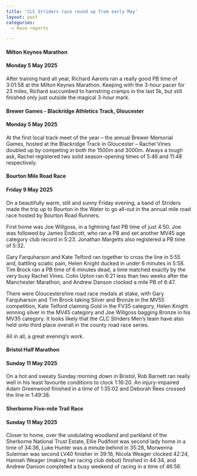 ```yaml
---
title: 'CLC Striders race round up from early May'
layout: post
categories:
  - Race reports

---
```


#### Milton Keynes Marathon
#### Monday 5 May 2025

After training hard all year, Richard Aarons ran a really good PB time of 	3:01:58 at the Milton Keynes Marathon. Keeping with the 3-hour pacer for 23 miles, Richard succumbed to hamstring cramps in the last 5k, but still finished only just outside the magical 3-hour mark.	

#### Brewer Games - Blackridge Athletics Track, Gloucester 
#### Monday 5 May 2025

At the first local track meet of the year – the annual Brewer Memorial Games, hosted at the Blackridge Track in Gloucester – Rachel Vines doubled up by competing in both the 1500m and 3000m. Always a tough ask, Rachel registered two solid season-opening times of 5:46 and 11:48 respectively.

#### Bourton Mile Road Race
#### Friday 9 May 2025
	
On a beautifully warm, still and sunny Friday evening, a band of Striders made the trip up to Bourton in the Water to go all-out in the annual mile road race hosted by Bourton Road Runners.

First home was Joe Willgoss, in a lightning fast PB time of just 4:50. Joe was followed by James Endicott, who ran a PB and set another MV45 age category club record in 5:23. Jonathan Margetts also registered a PB time of 5:32.

Gary Farquharson and Kate Telford ran together to cross the line in 5:55 and, battling sciatic pain, Helen Knight ducked in under 6 minutes in 5:58. Tim Brock ran a PB time of 6 minutes dead, a time matched exactly by the very busy Rachel Vines. Colin Upton ran 6:21 less than two weeks after the Manchester Marathon, and Andrew Danson clocked a mile PB of 6:47.

There were Gloucestershire road race medals at stake, with Gary Farquharson and Tim Brock taking Silver and Bronze in the MV55 competition, Kate Telford claiming Gold in the FV35 category, Helen Knight winning silver in the MV45 category and Joe Willgoss bagging Bronze in his MV35 category. It looks likely that the CLC Striders Men’s team have also held onto third place overall in the county road race series.

All in all, a great evening’s work.

#### Bristol Half Marathon
#### Sunday 11 May 2025 

On a hot and sweaty Sunday morning down in Bristol, Rob Barnett ran really well in his least favourite conditions to clock 1:16:20. An injury-impaired Adam Greenwood finished in a time of 1:35:02 and Deborah Rees crossed the line in 1:49:38.		

#### Sherborne Five-mile Trail Race
#### Sunday 11 May 2025 

Closer to home, over the undulating woodland and parkland of the Sherborne National Trust Estate, Ellie Pudifoot was second lady home in a time of 34:36, Luke Hunter was a minute behind in 35:28, Morwenna Suleiman was second LV40 finisher in 39:16, Nicola Weager clocked 42:24, Hannah Weager (making her racing club debut) finished in 44:34, and Andrew Danson completed a busy weekend of racing in a time of 46:56.	




